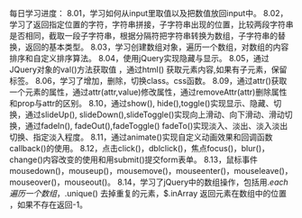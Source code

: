 每日学习进度：
   8.01，学习如何从input里取值以及把数值放回input中。
   8.02，学习了返回指定位置的字符，字符串拼接，子字符串出现的位置，比较两段字符串是否相同，截取一段子字符串，根据分隔符把字符串转换为数组，子字符串的替换，返回的基本类型。
   8.03，学习创建数组对象，遍历一个数组，对数组的内容排序和自定义排序算法。
   8.04，使用jQuery实现隐藏与显示。
   8.05，通过JQuery对象的val()方法获取值 ，通过html() 获取元素内容,如果有子元素，保留标签。
   8.06，学习了增加，删除，切换class。css函数。
   8.09，通过attr()获取一个元素的属性，通过attr(attr,value)修改属性，通过removeAttr(attr)删除属性和prop与attr的区别。
   8.10，通过show(), hide(),toggle()实现显示、隐藏、切换，通过slideUp(), slideDown(),slideToggle()实现向上滑动、向下滑动、滑动切换，通过fadeIn(), fadeOut(),fadeToggle() fadeTo()实现淡入、淡出、淡入淡出切换、指定淡入程度。
   8.11，通过animate()实现自定义动画效果和回调函数callback()的使用。
   8.12，点击click()，dblclick()，焦点focus()，blur()，change()内容改变的使用和用submit()提交form表单。
   8.13，鼠标事件mousedown()，mouseup()，mousemove()，mouseenter()，mouseleave()，mouseover()，mouseout()。
   8.14，学习了jQuery中的数组操作，包括用$.each 遍历一个数组，$.unique() 去掉重复的元素，$.inArray 返回元素在数组中的位置 ，如果不存在返回-1。

